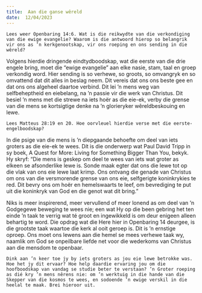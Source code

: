 ```yaml
---
title:  Aan die ganse wêreld
date:  12/04/2023
---
```


`Lees weer Openbaring 14:6. Wat is die reikwydte van die verkondiging van die ewige evangelie? Waarom is die antwoord hierop so belangrik vir ons as ’n kerkgenootskap, vir ons roeping en ons sending in die wêreld?`

Volgens hierdie dringende eindtydboodskap, wat die eerste van die drie engele bring, moet die “ewige evangelie” aan elke nasie, stam, taal en groep verkondig word. Hier sending is so verhewe, so groots, so omvangryk en so omvattend dat dit alles in beslag neem. Dit vereis dat ons ons beste gee en dat ons ons algeheel daartoe verbind. Dit lei ’n mens weg van selfbeheptheid en eiebelang, na ’n passie vir die werk van Christus. Dit besiel ’n mens met die strewe na iets hoër as die eie-ek, verby die grense van die mens se kortsigtige denke na ’n glorieryker wêreldbeskouing en lewe.

`Lees Matteus 28:19 en 20. Hoe oorvleuel hierdie verse met die eerste-engelboodskap?`

In die psige van die mens is ’n diepgaande behoefte om deel van iets groters as die eie-ek te wees. Dít is die onderwerp wat Paul David Tripp in sy boek, A Quest for More: Living for Something Bigger Than You, bekyk. Hy skryf: “Die mens is geskep om deel te wees van iets wat groter as elkeen se afsonderlike lewe is. Sonde maak egter dat ons die lewe tot op die vlak van ons eie lewe laat krimp. Ons ontvang die genade van Christus om ons van die versmorende grense van ons eie, selfgerigte koninkrykies te red. Dit bevry ons om hoër en hemelswaarts te leef, om bevrediging te put uit die koninkryk van God en die genot wat dit bring.”

Niks is meer inspirerend, meer vervullend of meer lonend as om deel van ’n Godgegewe beweging te wees nie; een wat Hy op die been gebring het ten einde ’n taak te verrig wat té groot en ingewikkeld is om deur enigeen alleen behartig te word. Die opdrag wat die Here hier in Openbaring 14 deurgee, is die grootste taak waartoe die kerk al ooit geroep is. Dit is ’n ernstige oproep. Ons moet ons lewens aan die hemel se mees verhewe taak wy, naamlik om God se onpeilbare liefde net voor die wederkoms van Christus aan die mensdom te openbaar.

`Dink aan ’n keer toe jy by iets groters as jou eie lewe betrokke was. Hoe het jy dit ervaar? Hoe help daardie ervaring jou om die hoofboodskap van vandag se studie beter te verstaan? ’n Groter roeping as dié kry ’n mens nêrens nie: om ’n werktuig in die hande van die Skepper van die kosmos te wees, en sodoende ’n ewige verskil in die heelal te maak. Brei hieroor uit.`